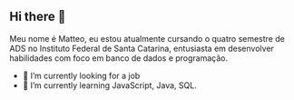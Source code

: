 ## Hi there 👋

Meu nome é Matteo, eu estou atualmente cursando o quatro semestre de ADS no Instituto Federal de Santa Catarina, entusiasta em desenvolver habilidades com foco em banco de dados e programação.

- 🔭 I’m currently looking for a job
- 🌱 I’m currently learning JavaScript, Java, SQL.

